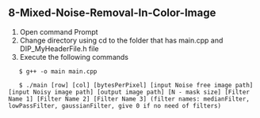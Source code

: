 ## 8-Mixed-Noise-Removal-In-Color-Image 
1. Open command Prompt
2. Change directory using cd to the folder that has main.cpp and DIP_MyHeaderFile.h file
3. Execute the following commands  

```
   $ g++ -o main main.cpp  
   
   $ ./main [row] [col] [bytesPerPixel] [input Noise free image path]  [input Noisy image path] [output image path] [N - mask size] [Filter Name 1] [Filter Name 2] [Filter Name 3] (filter names: medianFilter, lowPassFilter, gaussianFilter, give 0 if no need of filters)
```